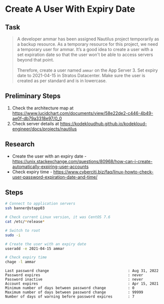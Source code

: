 # Create A User With Expiry Date

## Task

> A developer ammar has been assigned Nautilus project temporarily as a backup resource. As a temporary resource for this project, we need a temporary user for ammar. It’s a good idea to create a user with a set expiration date so that the user won't be able to access servers beyond that point.<br><br>Therefore, create a user named `ammar` on the App Server 3. Set expiry date to 2021-04-15 in Stratos Datacenter. Make sure the user is created as per standard and is in lowercase.

## Preliminary Steps

1. Check the architecture map at https://www.lucidchart.com/documents/view/58e22de2-c446-4b49-ae0f-db79a3318e97/0_0
2. Check server details at https://kodekloudhub.github.io/kodekloud-engineer/docs/projects/nautilus

## Research

* Create the user with an expiry date - https://unix.stackexchange.com/questions/80968/how-can-i-create-automatically-expiring-user-accounts
* Check expiry time - https://www.cyberciti.biz/faq/linux-howto-check-user-password-expiration-date-and-time/

## Steps

```bash
# Connect to application servers
ssh banner@stapp03

# Check current Linux version, it was CentOS 7.6
cat /etc/*release*

# Switch to root
sudo -i

# Create the user with an expiry date
useradd -e 2021-04-15 ammar

# Check expiry time
chage -l ammar
```

```
Last password change                                    : Aug 31, 2022
Password expires                                        : never
Password inactive                                       : never
Account expires                                         : Apr 15, 2021
Minimum number of days between password change          : 0
Maximum number of days between password change          : 99999
Number of days of warning before password expires       : 7
```
